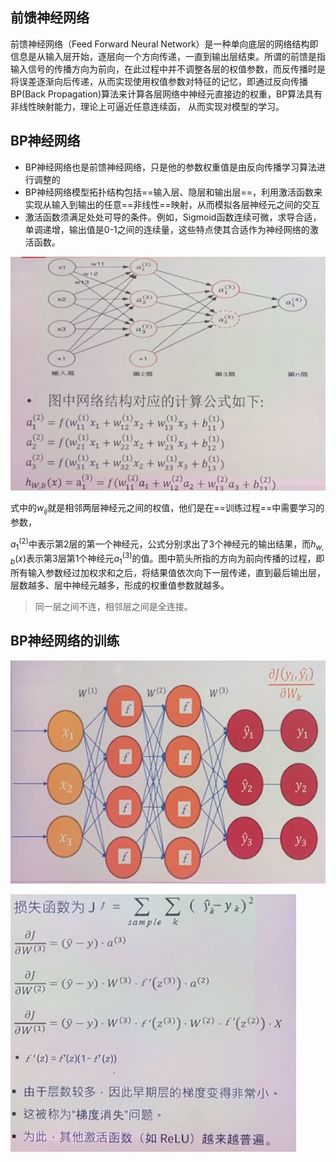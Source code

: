 ## 前馈神经网络

前馈神经网络（Feed Forward Neural Network）是一种单向底层的网络结构即信息是从输入层开始，逐层向一个方向传递，一直到输出层结束。所谓的前馈是指输入信号的传播方向为前向，在此过程中并不调整各层的权值参数，而反传播时是将误差逐渐向后传递，从而实现使用权值参数对特征的记忆，即通过反向传播BP(Back Propagation)算法来计算各层网络中神经元直接边的权重，BP算法具有非线性映射能力，理论上可逼近任意连续函， 从而实现对模型的学习。

## BP神经网络

- BP神经网络也是前馈神经网络，只是他的参数权重值是由反向传播学习算法进行调整的
- BP神经网络模型拓扑结构包括==输入层、隐层和输出层==，利用激活函数来实现从输入到输出的任意==非线性==映射，从而模拟各层神经元之间的交互
- 激活函数须满足处处可导的条件。例如，Sigmoid函数连续可微，求导合适，单调递增，输出值是0-1之间的连续量，这些特点使其合适作为神经网络的激活函数。

![前馈神经网络模型](.\images\image-20210209162324274.png)

式中的$w_{ij}$就是相邻两层神经元之间的权值，他们是在==训练过程==中需要学习的参数，

$a_1^{(2)}$中表示第2层的第一个神经元，公式分别求出了3个神经元的输出结果，而$h_{w,b}(x)$表示第3层第1个神经元$a_1^{(3)}$的值。图中箭头所指的方向为前向传播的过程，即所有输入参数经过加权求和之后，将结果值依次向下一层传递，直到最后输出层，层数越多、层中神经元越多，形成的权重值参数就越多。

> 同一层之间不连，相邻层之间是全连接。

## BP神经网络的训练

![image-20210209164414884](.\images\image-20210209164414884.png)

![image-20210209164338291](.\images\image-20210209164338291.png)